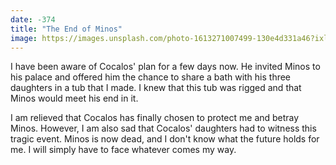 ```yaml
---
date: -374
title: "The End of Minos"
image: https://images.unsplash.com/photo-1613271007499-130e4d331a46?ixlib=rb-4.0.3&ixid=MnwxMjA3fDB8MHxwaG90by1wYWdlfHx8fGVufDB8fHx8&auto=format&fit=crop&w=764&q=80
---
```


I have been aware of Cocalos' plan for a few days now. He invited Minos to his palace and offered him the chance to share a bath with his three daughters in a tub that I made. I knew that this tub was rigged and that Minos would meet his end in it.

I am relieved that Cocalos has finally chosen to protect me and betray Minos. However, I am also sad that Cocalos' daughters had to witness this tragic event. Minos is now dead, and I don't know what the future holds for me. I will simply have to face whatever comes my way.
